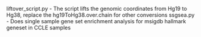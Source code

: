 liftover_script.py - The script lifts the genomic coordinates from Hg19 to Hg38, replace the hg19ToHg38.over.chain for other conversions
ssgsea.py - Does single sample gene set enrichment analysis for msigdb hallmark geneset in CCLE samples
